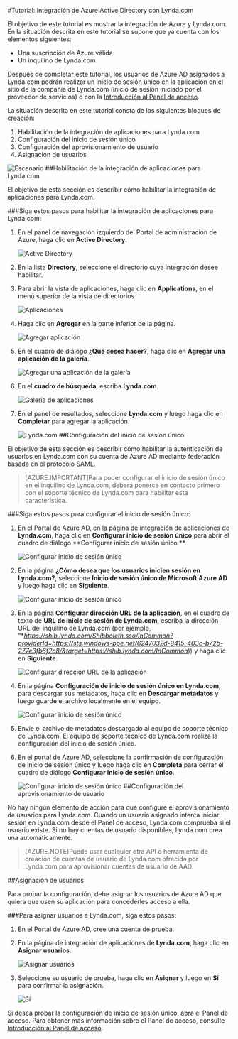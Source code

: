 <properties 
    pageTitle="Tutorial: Integración de Azure Active Directory con Lynda.com | Microsoft Azure" 
    description="Aprenda a usar Lynda.com con Azure Active Directory para habilitar el inicio de sesión único, el aprovisionamiento automatizado, etc." 
    services="active-directory" 
    authors="jeevansd"  
    documentationCenter="na" 
    manager="stevenpo"/>
<tags 
    ms.service="active-directory" 
    ms.devlang="na" 
    ms.topic="article" 
    ms.tgt_pltfrm="na" 
    ms.workload="identity" 
    ms.date="01/14/2016" 
    ms.author="jeedes" />

#Tutorial: Integración de Azure Active Directory con Lynda.com
  
El objetivo de este tutorial es mostrar la integración de Azure y Lynda.com. En la situación descrita en este tutorial se supone que ya cuenta con los elementos siguientes:

-   Una suscripción de Azure válida
-   Un inquilino de Lynda.com
  
Después de completar este tutorial, los usuarios de Azure AD asignados a Lynda.com podrán realizar un inicio de sesión único en la aplicación en el sitio de la compañía de Lynda.com (inicio de sesión iniciado por el proveedor de servicios) o con la [Introducción al Panel de acceso](active-directory-saas-access-panel-introduction.md).
  
La situación descrita en este tutorial consta de los siguientes bloques de creación:

1.  Habilitación de la integración de aplicaciones para Lynda.com
2.  Configuración del inicio de sesión único
3.  Configuración del aprovisionamiento de usuario
4.  Asignación de usuarios

![Escenario](./media/active-directory-saas-lynda-tutorial/IC781046.png "Escenario")
##Habilitación de la integración de aplicaciones para Lynda.com
  
El objetivo de esta sección es describir cómo habilitar la integración de aplicaciones para Lynda.com.

###Siga estos pasos para habilitar la integración de aplicaciones para Lynda.com:

1.  En el panel de navegación izquierdo del Portal de administración de Azure, haga clic en **Active Directory**.

    ![Active Directory](./media/active-directory-saas-lynda-tutorial/IC700993.png "Active Directory")

2.  En la lista **Directory**, seleccione el directorio cuya integración desee habilitar.

3.  Para abrir la vista de aplicaciones, haga clic en **Applications**, en el menú superior de la vista de directorios.

    ![Aplicaciones](./media/active-directory-saas-lynda-tutorial/IC700994.png "Aplicaciones")

4.  Haga clic en **Agregar** en la parte inferior de la página.

    ![Agregar aplicación](./media/active-directory-saas-lynda-tutorial/IC749321.png "Agregar aplicación")

5.  En el cuadro de diálogo **¿Qué desea hacer?**, haga clic en **Agregar una aplicación de la galería**.

    ![Agregar una aplicación de la galería](./media/active-directory-saas-lynda-tutorial/IC749322.png "Agregar una aplicación de la galería")

6.  En el **cuadro de búsqueda**, escriba **Lynda.com**.

    ![Galería de aplicaciones](./media/active-directory-saas-lynda-tutorial/IC777524.png "Galería de aplicaciones")

7.  En el panel de resultados, seleccione **Lynda.com** y luego haga clic en **Completar** para agregar la aplicación.

    ![Lynda.com](./media/active-directory-saas-lynda-tutorial/IC777525.png "Lynda.com")
##Configuración del inicio de sesión único
  
El objetivo de esta sección es describir cómo habilitar la autenticación de usuarios en Lynda.com con su cuenta de Azure AD mediante federación basada en el protocolo SAML.

>[AZURE.IMPORTANT]Para poder configurar el inicio de sesión único en el inquilino de Lynda.com, deberá ponerse en contacto primero con el soporte técnico de Lynda.com para habilitar esta característica.

###Siga estos pasos para configurar el inicio de sesión único:

1.  En el Portal de Azure AD, en la página de integración de aplicaciones de **Lynda.com**, haga clic en **Configurar inicio de sesión único** para abrir el cuadro de diálogo **Configurar inicio de sesión único **.

    ![Configurar inicio de sesión único](./media/active-directory-saas-lynda-tutorial/IC777526.png "Configurar inicio de sesión único")

2.  En la página **¿Cómo desea que los usuarios inicien sesión en Lynda.com?**, seleccione **Inicio de sesión único de Microsoft Azure AD** y luego haga clic en **Siguiente**.

    ![Configurar inicio de sesión único](./media/active-directory-saas-lynda-tutorial/IC777527.png "Configurar inicio de sesión único")

3.  En la página **Configurar dirección URL de la aplicación**, en el cuadro de texto de **URL de inicio de sesión de Lynda.com**, escriba la dirección URL del inquilino de Lynda.com (por ejemplo, "**https://shib.lynda.com/Shibboleth.sso/InCommon?providerId=https://sts.windows-ppe.net/6247032d-9415-403c-b72b-277e3fb6f2c8/&target=https://shib.lynda.com/InCommon*)) y haga clic en **Siguiente**.

    ![Configurar dirección URL de la aplicación](./media/active-directory-saas-lynda-tutorial/IC781047.png "Configurar dirección URL de la aplicación")

4.  En la página **Configuración de inicio de sesión único en Lynda.com**, para descargar sus metadatos, haga clic en **Descargar metadatos** y luego guarde el archivo localmente en el equipo.

    ![Configurar inicio de sesión único](./media/active-directory-saas-lynda-tutorial/IC777529.png "Configurar inicio de sesión único")

5.  Envíe el archivo de metadatos descargado al equipo de soporte técnico de Lynda.com. El equipo de soporte técnico de Lynda.com realiza la configuración del inicio de sesión único.

6.  En el portal de Azure AD, seleccione la confirmación de configuración de inicio de sesión único y luego haga clic en **Completa** para cerrar el cuadro de diálogo **Configurar inicio de sesión único**.

    ![Configurar inicio de sesión único](./media/active-directory-saas-lynda-tutorial/IC777530.png "Configurar inicio de sesión único")
##Configuración del aprovisionamiento de usuario
  
No hay ningún elemento de acción para que configure el aprovisionamiento de usuarios para Lynda.com. Cuando un usuario asignado intenta iniciar sesión en Lynda.com desde el Panel de acceso, Lynda.com comprueba si el usuario existe. Si no hay cuentas de usuario disponibles, Lynda.com crea una automáticamente.

>[AZURE.NOTE]Puede usar cualquier otra API o herramienta de creación de cuentas de usuario de Lynda.com ofrecida por Lynda.com para aprovisionar cuentas de usuario de AAD.

##Asignación de usuarios
  
Para probar la configuración, debe asignar los usuarios de Azure AD que quiera que usen su aplicación para concederles acceso a ella.

###Para asignar usuarios a Lynda.com, siga estos pasos:

1.  En el Portal de Azure AD, cree una cuenta de prueba.

2.  En la página de integración de aplicaciones de **Lynda.com**, haga clic en **Asignar usuarios**.

    ![Asignar usuarios](./media/active-directory-saas-lynda-tutorial/IC777531.png "Asignar usuarios")

3.  Seleccione su usuario de prueba, haga clic en **Asignar** y luego en **Sí** para confirmar la asignación.

    ![Sí](./media/active-directory-saas-lynda-tutorial/IC767830.png "Sí")
  
Si desea probar la configuración de inicio de sesión único, abra el Panel de acceso. Para obtener más información sobre el Panel de acceso, consulte [Introducción al Panel de acceso](active-directory-saas-access-panel-introduction.md).

<!---HONumber=AcomDC_0121_2016-->
